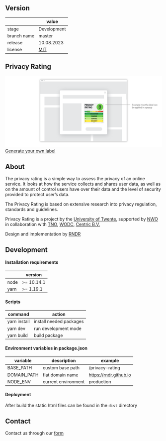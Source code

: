 ## Version 
|  | value |
| ------------- | ------------- |
| stage | Development  |
| branch name | master  |
| release | 10.08.2023  |
| license | [MIT](https://github.com/RNDRnl/privacy-rating/blob/master/LICENSE) |

## Privacy Rating
![preview](https://github.com/RNDRnl/privacy-rating/raw/master/resources/home/slideshow/1x/slide1.png "preview of privacy rating on page")
[Generate your own label](https://rndrnl.github.io/privacy-rating/#/form)

## About

The privacy rating is a simple way to assess the privacy of an online service. It looks at how the service collects and shares user data, as well as on the amount of control users have over their data and the level of security provided to protect user’s data.

The Privacy Rating is based on extensive research into privacy regulation, standards and guidelines.

Privacy Rating is a project by the [University of Twente](https://www.utwente.nl/),
supported by [NWO](https://www.nwo.nl/) in collaboration with [TNO](https://www.tno.nl/nl/), [WODC](https://wodc.nl/), [Centric B.V.](https://www.centric.eu/)

Design and implementation by [RNDR](https://rndr.studio)

## Development

#### Installation requirements
|  | version |
| ------------- | ------------- |
node | >= 10.14.1 |  
yarn | >= 1.19.1 | 

#### Scripts

| command | action |
| ------------- | ------------- |
yarn install | install needed packages|  
yarn dev | run development mode | 
yarn build | build package | 

#### Environment variables in package.json

| variable | description | example
| ------------- | ------------- |  ------------- 
BASE_PATH | custom base path | /privacy-rating
DOMAIN_PATH | flat domain name | https://rndr.github.io
NODE_ENV | current environment | production

#### Deployment

After build the static html files can be found in the `dist` directory

## Contact

Contact us through our [form](https://rndrnl.github.io/privacy-rating/#/contact)
